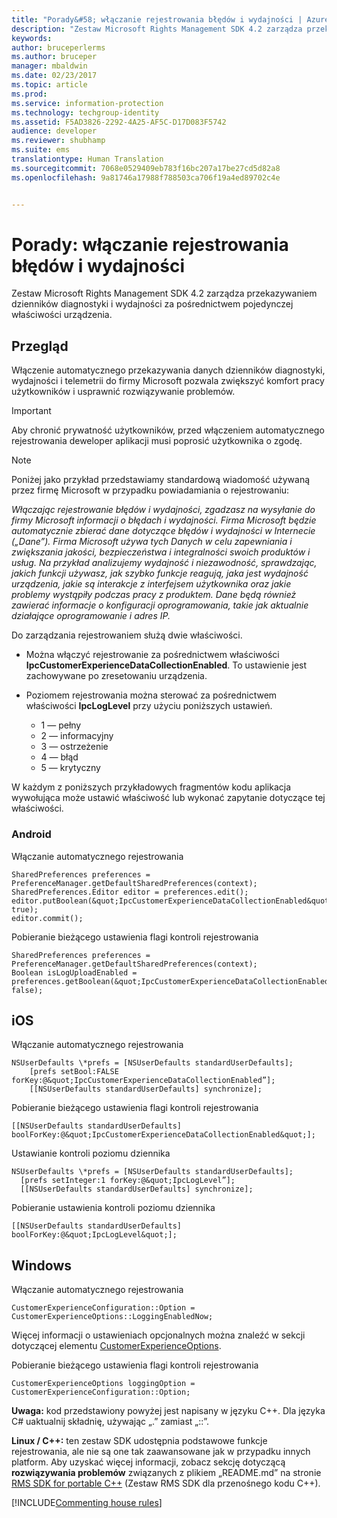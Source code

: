 ```yaml
---
title: "Porady&#58; włączanie rejestrowania błędów i wydajności | Azure RMS"
description: "Zestaw Microsoft Rights Management SDK 4.2 zarządza przekazywaniem dzienników diagnostyki i wydajności za pośrednictwem pojedynczej właściwości urządzenia."
keywords: 
author: bruceperlerms
ms.author: bruceper
manager: mbaldwin
ms.date: 02/23/2017
ms.topic: article
ms.prod: 
ms.service: information-protection
ms.technology: techgroup-identity
ms.assetid: F5AD3826-2292-4A25-AF5C-D17D083F5742
audience: developer
ms.reviewer: shubhamp
ms.suite: ems
translationtype: Human Translation
ms.sourcegitcommit: 7068e0529409eb783f16bc207a17be27cd5d82a8
ms.openlocfilehash: 9a81746a17988f788503ca706f19a4ed89702c4e


---
```


# <a name="how-to-enable-error-and-performance-logging"></a>Porady: włączanie rejestrowania błędów i wydajności
Zestaw Microsoft Rights Management SDK 4.2 zarządza przekazywaniem dzienników diagnostyki i wydajności za pośrednictwem pojedynczej właściwości urządzenia.

## <a name="overview"></a>Przegląd ##
Włączenie automatycznego przekazywania danych dzienników diagnostyki, wydajności i telemetrii do firmy Microsoft pozwala zwiększyć komfort pracy użytkowników i usprawnić rozwiązywanie problemów. 

> [!IMPORTANT] 
> Aby chronić prywatność użytkowników, przed włączeniem automatycznego rejestrowania deweloper aplikacji musi poprosić użytkownika o zgodę.

> [!NOTE]
> Poniżej jako przykład przedstawiamy standardową wiadomość używaną przez firmę Microsoft w przypadku powiadamiania o rejestrowaniu: 
>
> *Włączając rejestrowanie błędów i wydajności, zgadzasz na wysyłanie do firmy Microsoft informacji o błędach i wydajności.  Firma Microsoft będzie automatycznie zbierać dane dotyczące błędów i wydajności w Internecie („Dane”).  Firma Microsoft używa tych Danych w celu zapewniania i zwiększania jakości, bezpieczeństwa i integralności swoich produktów i usług.  Na przykład analizujemy wydajność i niezawodność, sprawdzając, jakich funkcji używasz, jak szybko funkcje reagują, jaka jest wydajność urządzenia, jakie są interakcje z interfejsem użytkownika oraz jakie problemy wystąpiły podczas pracy z produktem.  Dane będą również zawierać informacje o konfiguracji oprogramowania, takie jak aktualnie działające oprogramowanie i adres IP.*  

Do zarządzania rejestrowaniem służą dwie właściwości.

-   Można włączyć rejestrowanie za pośrednictwem właściwości **IpcCustomerExperienceDataCollectionEnabled**. To ustawienie jest zachowywane po zresetowaniu urządzenia.
-   Poziomem rejestrowania można sterować za pośrednictwem właściwości **IpcLogLevel** przy użyciu poniższych ustawień.

    * 1 — pełny
    * 2 — informacyjny
    * 3 — ostrzeżenie
    * 4 — błąd
    * 5 — krytyczny

W każdym z poniższych przykładowych fragmentów kodu aplikacja wywołująca może ustawić właściwość lub wykonać zapytanie dotyczące tej właściwości.

### <a name="android"></a>Android ###
Włączanie automatycznego rejestrowania

    SharedPreferences preferences = PreferenceManager.getDefaultSharedPreferences(context);
    SharedPreferences.Editor editor = preferences.edit();
    editor.putBoolean(&quot;IpcCustomerExperienceDataCollectionEnabled&quot;, true);
    editor.commit();

Pobieranie bieżącego ustawienia flagi kontroli rejestrowania

    SharedPreferences preferences = PreferenceManager.getDefaultSharedPreferences(context);
    Boolean isLogUploadEnabled = preferences.getBoolean(&quot;IpcCustomerExperienceDataCollectionEnabled&quot;, false);

## <a name="ios"></a>iOS ##
Włączanie automatycznego rejestrowania

    NSUserDefaults \*prefs = [NSUserDefaults standardUserDefaults];
        [prefs setBool:FALSE forKey:@&quot;IpcCustomerExperienceDataCollectionEnabled”];
        [[NSUserDefaults standardUserDefaults] synchronize];

Pobieranie bieżącego ustawienia flagi kontroli rejestrowania

    [[NSUserDefaults standardUserDefaults] boolForKey:@&quot;IpcCustomerExperienceDataCollectionEnabled&quot;];

Ustawianie kontroli poziomu dziennika

    NSUserDefaults \*prefs = [NSUserDefaults standardUserDefaults];
      [prefs setInteger:1 forKey:@&quot;IpcLogLevel”];
      [[NSUserDefaults standardUserDefaults] synchronize];

Pobieranie ustawienia kontroli poziomu dziennika

    [[NSUserDefaults standardUserDefaults] boolForKey:@&quot;IpcLogLevel&quot;];
 

## <a name="windows"></a>Windows ##
Włączanie automatycznego rejestrowania

    CustomerExperienceConfiguration::Option = CustomerExperienceOptions::LoggingEnabledNow;

Więcej informacji o ustawieniach opcjonalnych można znaleźć w sekcji dotyczącej elementu [CustomerExperienceOptions](https://msdn.microsoft.com/library/microsoft.rightsmanagement.customerexperienceoptions.aspx).

Pobieranie bieżącego ustawienia flagi kontroli rejestrowania

    CustomerExperienceOptions loggingOption = CustomerExperienceConfiguration::Option;


**Uwaga:** kod przedstawiony powyżej jest napisany w języku C++. Dla języka C\# uaktualnij składnię, używając „.” zamiast „::”.

**Linux / C++:** ten zestaw SDK udostępnia podstawowe funkcje rejestrowania, ale nie są one tak zaawansowane jak w przypadku innych platform. Aby uzyskać więcej informacji, zobacz sekcję dotyczącą **rozwiązywania problemów** związanych z plikiem „README.md” na stronie [RMS SDK for portable C++](https://github.com/AzureAD/rms-sdk-for-cpp#troubleshooting) (Zestaw RMS SDK dla przenośnego kodu C++).

[!INCLUDE[Commenting house rules](../includes/houserules.md)]


<!--HONumber=Jan17_HO1-->


